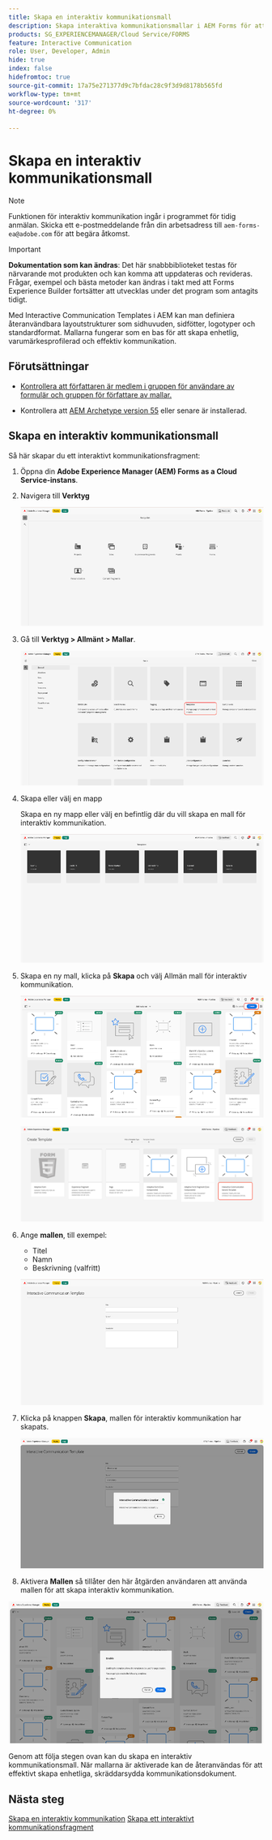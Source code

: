 ```yaml
---
title: Skapa en interaktiv kommunikationsmall
description: Skapa interaktiva kommunikationsmallar i AEM Forms för att definiera återanvändbara layouter, säkerställa enhetliga varumärken och effektivisera skapandet av personaliserade, datadrivna dokument.
products: SG_EXPERIENCEMANAGER/Cloud Service/FORMS
feature: Interactive Communication
role: User, Developer, Admin
hide: true
index: false
hidefromtoc: true
source-git-commit: 17a75e271377d9c7bfdac28c9f3d9d8178b565fd
workflow-type: tm+mt
source-wordcount: '317'
ht-degree: 0%

---
```


# Skapa en interaktiv kommunikationsmall

>[!NOTE]
>
> Funktionen för interaktiv kommunikation ingår i programmet för tidig anmälan. Skicka ett e-postmeddelande från din arbetsadress till `aem-forms-ea@adobe.com` för att begära åtkomst.

>[!IMPORTANT]
>
> **Dokumentation som kan ändras**: Det här snabbbiblioteket testas för närvarande mot produkten och kan komma att uppdateras och revideras. Frågar, exempel och bästa metoder kan ändras i takt med att Forms Experience Builder fortsätter att utvecklas under det program som antagits tidigt.

Med Interactive Communication Templates i AEM kan man definiera återanvändbara layoutstrukturer som sidhuvuden, sidfötter, logotyper och standardformat. Mallarna fungerar som en bas för att skapa enhetlig, varumärkesprofilerad och effektiv kommunikation.

## Förutsättningar

* [Kontrollera att författaren är medlem i gruppen för användare av formulär och gruppen för författare av mallar.](/help/forms/setup-forms-cloud-service.md#configure-users)

* Kontrollera att [AEM Archetype version 55](https://github.com/adobe/aem-project-archetype) eller senare är installerad.

## Skapa en interaktiv kommunikationsmall

Så här skapar du ett interaktivt kommunikationsfragment:

1. Öppna din **Adobe Experience Manager (AEM) Forms as a Cloud Service-instans**.

1. Navigera till **Verktyg**

   ![Sök efter IC Docu](/help/forms/interactive-communication/assets/aem.png)

1. Gå till **Verktyg > Allmänt > Mallar**.

   ![Sök efter IC Docu](/help/forms/interactive-communication/assets/template.png)

1. Skapa eller välj en mapp

   Skapa en ny mapp eller välj en befintlig där du vill skapa en mall för interaktiv kommunikation.

   ![Sök efter IC Docu](/help/forms/interactive-communication/assets/choosefolder.png)

1. Skapa en ny mall, klicka på **Skapa** och välj Allmän mall för interaktiv kommunikation.

   ![Sök efter IC Docu](/help/forms/interactive-communication/assets/create1.png)

   ![Sök efter IC Docu](/help/forms/interactive-communication/assets/choose.png)

1. Ange **mallen**, till exempel:

   * Titel
   * Namn
   * Beskrivning (valfritt)

   ![Sök efter IC Docu](/help/forms/interactive-communication/assets/create2.png)

1. Klicka på knappen **Skapa**, mallen för interaktiv kommunikation har skapats.

   ![Sök efter IC Docu](/help/forms/interactive-communication/assets/enabled.png)

1. Aktivera **Mallen** så tillåter den här åtgärden användaren att använda mallen för att skapa interaktiv kommunikation.

![Sök efter IC Docu](/help/forms/interactive-communication/assets/enable.png)

Genom att följa stegen ovan kan du skapa en interaktiv kommunikationsmall. När mallarna är aktiverade kan de återanvändas för att effektivt skapa enhetliga, skräddarsydda kommunikationsdokument.

## Nästa steg

[Skapa en interaktiv kommunikation](/help/forms/interactive-communication/create-interactive-communication.md)
[ Skapa ett interaktivt kommunikationsfragment ](/help/forms/interactive-communication/create-interactive-communication-fragment.md)
